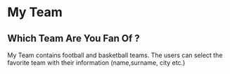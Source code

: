 # My Team
## Which Team Are You Fan Of ?

My Team contains football and basketball teams. The users can select the favorite team with their information (name,surname, city etc.)


